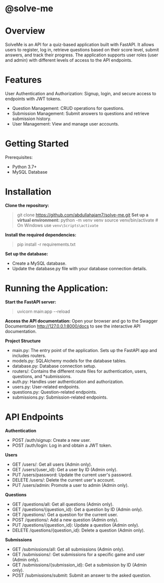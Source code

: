 # @solve-me

# Overview

SolveMe is an API for a quiz-based application built with FastAPI. It allows users to register, log in, retrieve questions based on their score level, submit answers, and track their progress. The application supports user roles (user and admin) with different levels of access to the API endpoints.

# Features

User Authentication and Authorization: Signup, login, and secure access to endpoints with JWT tokens.
* Question Management: CRUD operations for questions.
* Submission Management: Submit answers to questions and retrieve submission history.
* User Management: View and manage user accounts.

# Getting Started

Prerequisites:
* Python 3.7+
* MySQL Database

# Installation

**Clone the repository:**
> git clone https://github.com/abdullahajam7/solve-me.git
**Set up a virtual environment:**
>  python -m venv venv
> source venv/bin/activate  # On Windows use `venv\Scripts\activate`

**Install the required dependencies:**
> pip install -r requirements.txt

**Set up the database:**
* Create a MySQL database.
* Update the database.py file with your database connection details.


# Running the Application:
**Start the FastAPI server:**
> uvicorn main:app --reload


**Access the API documentation:**
Open your browser and go to the Swagger Documentation <http://127.0.0.1:8000/docs> to see the interactive API documentation.


**Project Structure**
* main.py: The entry point of the application. Sets up the FastAPI app and includes routers.
* models.py: SQLAlchemy models for the database tables.
* database.py: Database connection setup.
* routers/: Contains the different route files for authentication, users, questions, and *submissions.
* auth.py: Handles user authentication and authorization.
* users.py: User-related endpoints.
* questions.py: Question-related endpoints.
* submissions.py: Submission-related endpoints.


# API Endpoints
**Authentication**
* POST /auth/signup: Create a new user.
* POST /auth/login: Log in and obtain a JWT token.

**Users**
* GET /users/: Get all users (Admin only).
* GET /users/{user_id}: Get a user by ID (Admin only).
* PUT /users/password: Update the current user's password.
* DELETE /users/: Delete the current user's account.
* PUT /users/admin: Promote a user to admin (Admin only).

**Questions**
* GET /questions/all: Get all questions (Admin only).
* GET /questions/{question_id}: Get a question by ID (Admin only).
* GET /questions/: Get a question for the current user.
* POST /questions/: Add a new question (Admin only).
* PUT /questions/{question_id}: Update a question (Admin only).
* DELETE /questions/{question_id}: Delete a question (Admin only).

**Submissions**
* GET /submissions/all: Get all submissions (Admin only).
* GET /submissions/: Get submissions for a specific game and user (Admin only).
* GET /submissions/{submission_id}: Get a submission by ID (Admin only).
* POST /submissions/submit: Submit an answer to the asked question.
